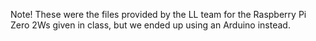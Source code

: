 Note! These were the files provided by the LL team for the Raspberry Pi Zero 2Ws given in class, but we ended up using an Arduino instead.
